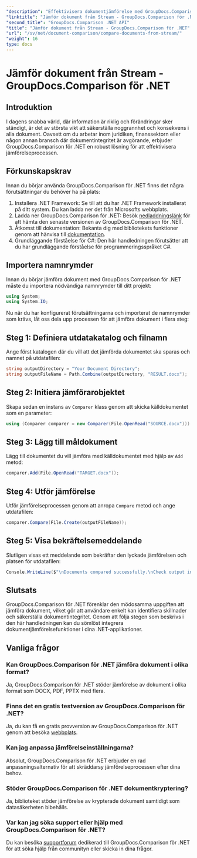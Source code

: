 ```yaml
---
"description": "Effektivisera dokumentjämförelse med GroupDocs.Comparison för .NET. Jämför dokument enkelt och säkerställ noggrannhet mellan filer."
"linktitle": "Jämför dokument från Stream - GroupDocs.Comparison för .NET"
"second_title": "GroupDocs.Comparison .NET API"
"title": "Jämför dokument från Stream - GroupDocs.Comparison för .NET"
"url": "/sv/net/document-comparison/compare-documents-from-stream/"
"weight": 16
type: docs
---
```

# Jämför dokument från Stream - GroupDocs.Comparison för .NET

## Introduktion
I dagens snabba värld, där information är riklig och förändringar sker ständigt, är det av största vikt att säkerställa noggrannhet och konsekvens i alla dokument. Oavsett om du arbetar inom juridiken, finanssektorn eller någon annan bransch där dokumentintegritet är avgörande, erbjuder GroupDocs.Comparison för .NET en robust lösning för att effektivisera jämförelseprocessen.
## Förkunskapskrav
Innan du börjar använda GroupDocs.Comparison för .NET finns det några förutsättningar du behöver ha på plats:
1. Installera .NET Framework: Se till att du har .NET Framework installerat på ditt system. Du kan ladda ner det från Microsofts webbplats.
2. Ladda ner GroupDocs.Comparison för .NET: Besök [nedladdningslänk](https://releases.groupdocs.com/comparison/net/) för att hämta den senaste versionen av GroupDocs.Comparison för .NET.
3. Åtkomst till dokumentation: Bekanta dig med bibliotekets funktioner genom att hänvisa till [dokumentation](https://tutorials.groupdocs.com/comparison/net/).
4. Grundläggande förståelse för C#: Den här handledningen förutsätter att du har grundläggande förståelse för programmeringsspråket C#.

## Importera namnrymder
Innan du börjar jämföra dokument med GroupDocs.Comparison för .NET måste du importera nödvändiga namnrymder till ditt projekt:
```csharp
using System;
using System.IO;
```
Nu när du har konfigurerat förutsättningarna och importerat de namnrymder som krävs, låt oss dela upp processen för att jämföra dokument i flera steg:
## Steg 1: Definiera utdatakatalog och filnamn
Ange först katalogen där du vill att det jämförda dokumentet ska sparas och namnet på utdatafilen:
```csharp
string outputDirectory = "Your Document Directory";
string outputFileName = Path.Combine(outputDirectory, "RESULT.docx");
```
## Steg 2: Initiera jämförarobjektet
Skapa sedan en instans av `Comparer` klass genom att skicka källdokumentet som en parameter:
```csharp
using (Comparer comparer = new Comparer(File.OpenRead("SOURCE.docx")))
```
## Steg 3: Lägg till måldokument
Lägg till dokumentet du vill jämföra med källdokumentet med hjälp av `Add` metod:
```csharp
comparer.Add(File.OpenRead("TARGET.docx"));
```
## Steg 4: Utför jämförelse
Utför jämförelseprocessen genom att anropa `Compare` metod och ange utdatafilen:
```csharp
comparer.Compare(File.Create(outputFileName));
```
## Steg 5: Visa bekräftelsemeddelande
Slutligen visas ett meddelande som bekräftar den lyckade jämförelsen och platsen för utdatafilen:
```csharp
Console.WriteLine($"\nDocuments compared successfully.\nCheck output in {outputDirectory}.");
```

## Slutsats
GroupDocs.Comparison för .NET förenklar den mödosamma uppgiften att jämföra dokument, vilket gör att användare enkelt kan identifiera skillnader och säkerställa dokumentintegritet. Genom att följa stegen som beskrivs i den här handledningen kan du sömlöst integrera dokumentjämförelsefunktioner i dina .NET-applikationer.
## Vanliga frågor
### Kan GroupDocs.Comparison för .NET jämföra dokument i olika format?
Ja, GroupDocs.Comparison för .NET stöder jämförelse av dokument i olika format som DOCX, PDF, PPTX med flera.
### Finns det en gratis testversion av GroupDocs.Comparison för .NET?
Ja, du kan få en gratis provversion av GroupDocs.Comparison för .NET genom att besöka [webbplats](https://releases.groupdocs.com/).
### Kan jag anpassa jämförelseinställningarna?
Absolut, GroupDocs.Comparison för .NET erbjuder en rad anpassningsalternativ för att skräddarsy jämförelseprocessen efter dina behov.
### Stöder GroupDocs.Comparison för .NET dokumentkryptering?
Ja, biblioteket stöder jämförelse av krypterade dokument samtidigt som datasäkerheten bibehålls.
### Var kan jag söka support eller hjälp med GroupDocs.Comparison för .NET?
Du kan besöka [supportforum](https://forum.groupdocs.com/c/comparison/12) dedikerad till GroupDocs.Comparison för .NET för att söka hjälp från communityn eller skicka in dina frågor.